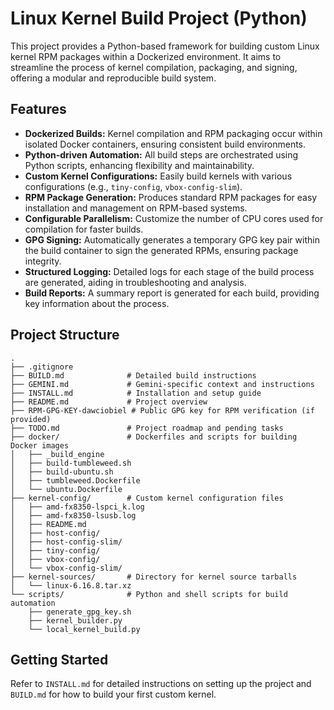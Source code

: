 # Linux Kernel Build Project (Python)

This project provides a Python-based framework for building custom Linux kernel RPM packages within a Dockerized environment. It aims to streamline the process of kernel compilation, packaging, and signing, offering a modular and reproducible build system.

## Features

*   **Dockerized Builds:** Kernel compilation and RPM packaging occur within isolated Docker containers, ensuring consistent build environments.
*   **Python-driven Automation:** All build steps are orchestrated using Python scripts, enhancing flexibility and maintainability.
*   **Custom Kernel Configurations:** Easily build kernels with various configurations (e.g., `tiny-config`, `vbox-config-slim`).
*   **RPM Package Generation:** Produces standard RPM packages for easy installation and management on RPM-based systems.
*   **Configurable Parallelism:** Customize the number of CPU cores used for compilation for faster builds.
*   **GPG Signing:** Automatically generates a temporary GPG key pair within the build container to sign the generated RPMs, ensuring package integrity.
*   **Structured Logging:** Detailed logs for each stage of the build process are generated, aiding in troubleshooting and analysis.
*   **Build Reports:** A summary report is generated for each build, providing key information about the process.

## Project Structure

```
.
├── .gitignore
├── BUILD.md              # Detailed build instructions
├── GEMINI.md             # Gemini-specific context and instructions
├── INSTALL.md            # Installation and setup guide
├── README.md             # Project overview
├── RPM-GPG-KEY-dawciobiel # Public GPG key for RPM verification (if provided)
├── TODO.md               # Project roadmap and pending tasks
├── docker/               # Dockerfiles and scripts for building Docker images
│   ├── _build_engine
│   ├── build-tumbleweed.sh
│   ├── build-ubuntu.sh
│   ├── tumbleweed.Dockerfile
│   └── ubuntu.Dockerfile
├── kernel-config/        # Custom kernel configuration files
│   ├── amd-fx8350-lspci_k.log
│   ├── amd-fx8350-lsusb.log
│   ├── README.md
│   ├── host-config/
│   ├── host-config-slim/
│   ├── tiny-config/
│   ├── vbox-config/
│   └── vbox-config-slim/
├── kernel-sources/       # Directory for kernel source tarballs
│   └── linux-6.16.8.tar.xz
└── scripts/              # Python and shell scripts for build automation
    ├── generate_gpg_key.sh
    ├── kernel_builder.py
    └── local_kernel_build.py
```

## Getting Started

Refer to `INSTALL.md` for detailed instructions on setting up the project and `BUILD.md` for how to build your first custom kernel.
